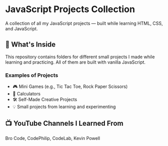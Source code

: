 # JavaScript Projects Collection

A collection of all my JavaScript projects — built while learning HTML, CSS, and JavaScript.

## 📁 What's Inside

This repository contains folders for different small projects I made while learning and practicing. All of them are built with vanilla JavaScript.

### Examples of Projects

- 🎮 Mini Games (e.g., Tic Tac Toe, Rock Paper Scissors)
- 🧮 Calculators
- 🛠️ Self-Made Creative Projects
- 💡 Small projects from learning and experimenting

## 📺 YouTube Channels I Learned From
Bro Code, CodePhilip, CodeLab, Kevin Powell
